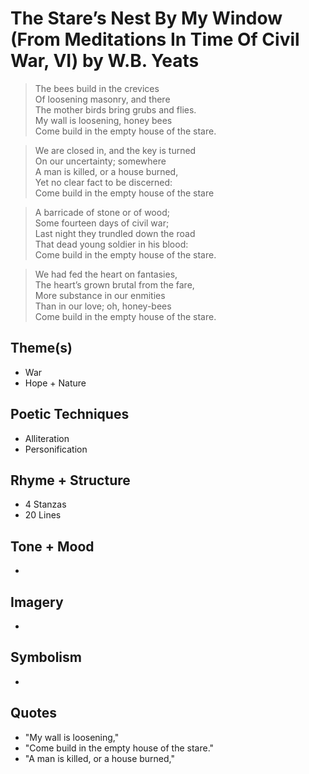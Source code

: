 # The Stare’s Nest By My Window (From Meditations In Time Of Civil War, VI) by W.B. Yeats

> The bees build in the crevices  
> Of loosening masonry, and there  
> The mother birds bring grubs and flies.  
> My wall is loosening, honey bees  
> Come build in the empty house of the stare.  

> We are closed in, and the key is turned  
> On our uncertainty; somewhere  
> A man is killed, or a house burned,  
> Yet no clear fact to be discerned:  
> Come build in the empty house of the stare  

> A barricade of stone or of wood;  
> Some fourteen days of civil war;  
> Last night they trundled down the road  
> That dead young soldier in his blood:  
> Come build in the empty house of the stare.  

> We had fed the heart on fantasies,  
> The heart’s grown brutal from the fare,  
> More substance in our enmities  
> Than in our love; oh, honey-bees  
> Come build in the empty house of the stare.  


## Theme(s)
- War
- Hope + Nature

## Poetic Techniques
- Alliteration
- Personification

## Rhyme + Structure
- 4 Stanzas
- 20 Lines

## Tone + Mood
- 

## Imagery
- 

## Symbolism
- 

## Quotes
- "My wall is loosening," 
- "Come build in the empty house of the stare."
- "A man is killed, or a house burned,"
